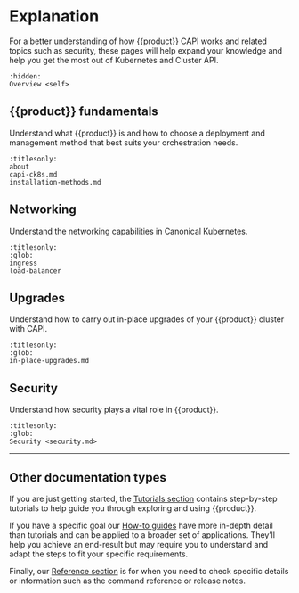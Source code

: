 # Explanation

For a better understanding of how {{product}} CAPI works and related
topics such as security, these pages will help expand your knowledge and
help you get the most out of Kubernetes and Cluster API.

```{toctree}
:hidden:
Overview <self>
```

## {{product}} fundamentals

Understand what {{product}} is and how to choose a deployment and management
method that best suits your orchestration needs.

```{toctree}
:titlesonly:
about
capi-ck8s.md
installation-methods.md
```

## Networking

Understand the networking capabilities in Canonical Kubernetes.

```{toctree}
:titlesonly:
:glob:
ingress
load-balancer
```

## Upgrades

Understand how to carry out in-place upgrades of your {{product}} cluster with
CAPI.

```{toctree}
:titlesonly:
:glob:
in-place-upgrades.md
```

## Security

Understand how security plays a vital role in {{product}}.

```{toctree}
:titlesonly:
:glob:
Security <security.md>
```


---

## Other documentation types

If you are just getting started, the [Tutorials section] contains
step-by-step tutorials to help guide you through exploring and using
{{product}}.

If you have a specific goal our [How-to guides] have more in-depth
detail than tutorials and can be applied to a broader set of applications.
They’ll help you achieve an end-result but may require you to understand and
adapt the steps to fit your specific requirements.

Finally, our [Reference section] is for when you need to check specific
details or information such as the command reference or release notes.

<!--LINKS -->
[Tutorials section]: ../tutorial/index
[How-to guides]:     ../howto/index
[Reference section]: ../reference/index
